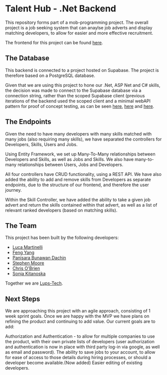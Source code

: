 # Talent Hub - .Net Backend

This repository forms part of a mob-programming project. The overall project is a job seeking system that can anaylse job adverts and display matching developers, to allow for easier and more effective recruitment.

The frontend for this project can be found [here](https://github.com/lups-tech/devFrontend).

## The Database
This backend is connected to a project hosted on Supabase. The project is therefore based on a PostgreSQL database.

Given that we are using this project to hone our .Net, ASP Net and C# skills, the decision was made to connect to the Supabase database via a connection string, rather than the scoped Supabase client (previous iterations of the backend used the scoped client and a minimal webAPI pattern for proof of concept testing, as can be seen [here](https://github.com/lups-tech/supabasecsharpapi), [here](https://github.com/lups-tech/supabaseJobAPI) and [here](https://github.com/lups-tech/supabaseDevAPI).

## The Endpoints
Given the need to have many developers with many skills matched with many jobs (also requiring many skills), we have separated the controllers for Developers, Skills, Users and Jobs.

Using Entity Framework, we set up Many-To-Many relationships between Developers and Skills, as well as Jobs and Skills. We also have many-to-many relationships between Users, Jobs and Developers.

All four controllers have CRUD functionality, using a REST API. We have also added the ability to add and remove skills from Developers as separate endpoints, due to the structure of our frontend, and therefore the user journey.

Within the Skill Controller, we have added the ability to take a given job advert and return the skills contained within that advert, as well as a list of relevant ranked developers (based on matching skills).

## The Team
This project has been built by the following developers:
- [Luca Martinelli](https://github.com/Luega)
- [Feng Yang](https://github.com/Finns841594)
- [Panisara Bunawan Dachin](https://github.com/panisara-bd)
- [Stephen Moore](https://github.com/SMooreSwe)
- [Chris O'Brien](https://www.linkedin.com/in/chris-o-brien-314791212/)
- [Sonja Kitanoska](https://www.linkedin.com/in/sonja-kitanoska-986ba8a8/)

Together we are [Lups-Tech](https://github.com/lups-tech).

## Next Steps
We are approaching this project with an agile approach, consisting of 1 week sprint goals. Once we are happy with the MVP we have plans on refining the product and continuing to add value. Our current goals are to add:

Authorization and Authentication - to allow for multiple companies to use the product, with their own private lists of developers (user authorization and authentication is now in place with third party log-in via google, as well as email and password).
The ability to save jobs to your account, to allow for ease of access to those details during hiring processes, or should a developer become available.(Now added)
Easier editing of existing developers.
